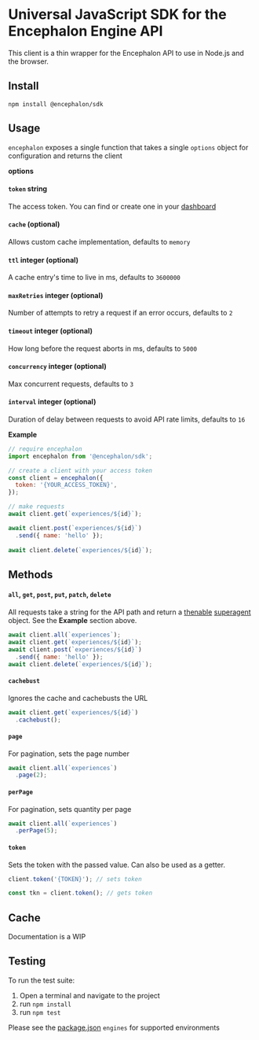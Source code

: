 # Universal JavaScript SDK for the Encephalon Engine API

This client is a thin wrapper for the Encephalon API to use in Node.js and the browser.

## Install

```
npm install @encephalon/sdk
```

## Usage

`encephalon` exposes a single function that takes a single `options` object for configuration and returns the client

**options**

#### `token` string

The access token. You can find or create one in your [dashboard](https://admin.encephalonengine.com)

#### `cache` (optional)

Allows custom cache implementation, defaults to `memory`

#### `ttl` integer (optional)

A cache entry's time to live in ms, defaults to `3600000`

#### `maxRetries` integer (optional)

Number of attempts to retry a request if an error occurs, defaults to `2`

#### `timeout` integer (optional)

How long before the request aborts in ms, defaults to `5000`

#### `concurrency` integer (optional)

Max concurrent requests, defaults to `3`

#### `interval` integer (optional)

Duration of delay between requests to avoid API rate limits, defaults to `16`

**Example**

```javascript
// require encephalon
import encephalon from '@encephalon/sdk';

// create a client with your access token
const client = encephalon({
  token: '{YOUR_ACCESS_TOKEN}',
});

// make requests
await client.get(`experiences/${id}`);

await client.post(`experiences/${id}`)
  .send({ name: 'hello' });
  
await client.delete(`experiences/${id}`);
```

## Methods

#### `all`, `get`, `post`, `put`, `patch`, `delete`

All requests take a string for the API path and return a [thenable](https://promisesaplus.com/) [superagent](http://visionmedia.github.io/superagent/) object. See the **Example** section above.

```js
await client.all(`experiences`);
await client.get(`experiences/${id}`);
await client.post(`experiences/${id}`)
  .send({ name: 'hello' });
await client.delete(`experiences/${id}`);
```

#### `cachebust`

Ignores the cache and cachebusts the URL

```js
await client.get(`experiences/${id}`)
  .cachebust();
```

#### `page`

For pagination, sets the page number

```js
await client.all(`experiences`)
  .page(2);
```

#### `perPage`

For pagination, sets quantity per page

```js
await client.all(`experiences`)
  .perPage(5);
```

#### `token`

Sets the token with the passed value. Can also be used as a getter.

```js
client.token('{TOKEN}'); // sets token

const tkn = client.token(); // gets token
```

## Cache

Documentation is a WIP

## Testing

To run the test suite:

1. Open a terminal and navigate to the project
1. run `npm install`
1. run `npm test`

Please see the [package.json](./package.json) `engines` for supported environments